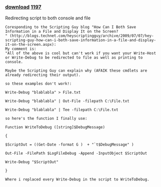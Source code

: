 ﻿---
pid:            1196
parent:         0
children:       1197
poster:         Eli Sagie
title:          
date:           2009-07-07 02:14:55
description:    Redirecting script to both console and file
format:         posh
---

# 

### [download](1196.ps1)  [1197](1197.md)

Redirecting script to both console and file

```posh
Coresponding to the Scripting Guy blog "How Can I Both Save Information in a File and Display It on the Screen?
" (http://blogs.technet.com/heyscriptingguy/archive/2009/07/07/hey-scripting-guy-how-can-i-both-save-information-in-a-file-and-display-it-on-the-screen.aspx):
My comment is:
"All of the above is cool but can't work if you want your Write-Host or Write-Debug to be redirected to file as well as printing to console.

Maybe the Scripting Guy can explain why (AFAIK these cmdlets are already redirecting their output).

so these examples don't work!:

Write-Debug "blablabla" > File.txt

Write-Debug "blablabla" | Out-File -filepath C:\File.txt

Write-Debug "blablabla" | Tee -filepath C:\File.txt

so here's the function I finally use:

Function WriteToDebug ([string]$DebugMessage)

{

$ScriptOut = ((Get-Date -format G )  + "`t$DebugMessage" )

Out-File -FilePath $LogFileDebug -Append -InputObject $ScriptOut

Write-Debug "$ScriptOut"

}

Where i replaced every Write-Debug in the script to WriteToDebug.

```
